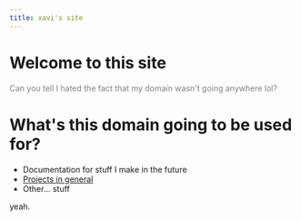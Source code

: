 ```yaml
---
title: xavi's site
---
```

# Welcome to this site
<font color=gray>Can you tell I hated the fact that my domain wasn't going anywhere lol?</font>

# What's this domain going to be used for?
- Documentation for stuff I make in the future
- [Projects in general](https://xavicloud.com/projects)
- Other... stuff

yeah.

